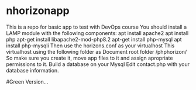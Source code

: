 # nhorizonapp
This is a repo for basic app to test with DevOps course
You should install a LAMP module with the following components:
apt install apache2
apt install php
apt-get install libapache2-mod-php8.2
apt-get install php-mysql
apt install php-mysqli
Then use the horizons.conf as your virtualhost
This virtualhost using the following folder as Document root folder
/phphorizon/
So make sure you create it, move app files to it and assign apropriate permissions to it.
Build a database on your Mysql
Edit contact.php with your database information.

#Green Version...

